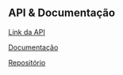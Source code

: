 ## API & Documentação

[Link da API](https://marciossupiais.shop/tcc/)

[Documentação](https://n3rdy.gitbook.io/sistema-gerenciamento-da-biblioteca-api-tcc/)

[Repositório](https://github.com/iagof-dev/TCC-api)